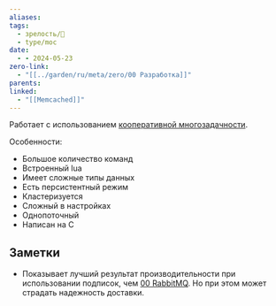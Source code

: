 ```yaml
---
aliases: 
tags:
  - зрелость/🌱
  - type/moc
date:
  - - 2024-05-23
zero-link:
  - "[[../garden/ru/meta/zero/00 Разработка]]"
parents: 
linked:
  - "[[Memcached]]"
---
```

Работает с использованием [кооперативной многозадачности](Кооперативная%20многозадачность.md).

Особенности:
- Большое количество команд
- Встроенный lua
- Имеет сложные типы данных
- Есть персистентный режим
- Кластеризуется
- Сложный в настройках
- Однопоточный
- Написан на C

## Заметки
- Показывает лучший результат производительности при использовании подписок, чем [00 RabbitMQ](00%20RabbitMQ.md). Но при этом может страдать надежность доставки.